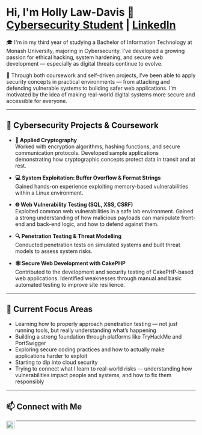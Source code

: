 <h1>Hi, I'm Holly Law-Davis 👋<br/>
<a href="https://github.com/hollylawdavis">Cybersecurity Student</a> | 
<a href="https://linkedin.com/in/holly-law-davis-545376288">LinkedIn</a>
</h1>

<p>🎓 I'm in my third year of studying a Bachelor of Information Technology at Monash University, majoring in Cybersecurity. I’ve developed a growing passion for ethical hacking, system hardening, and secure web development — especially as digital threats continue to evolve.</p>

<p>🔐 Through both coursework and self-driven projects, I’ve been able to apply security concepts in practical environments — from attacking and defending vulnerable systems to building safer web applications. I’m motivated by the idea of making real-world digital systems more secure and accessible for everyone.</p>

---

<h2>💼 Cybersecurity Projects & Coursework</h2>

- <b>🧪 Applied Cryptography</b>  
  Worked with encryption algorithms, hashing functions, and secure communication protocols. Developed sample applications demonstrating how cryptographic concepts protect data in transit and at rest.

- <b>💻 System Exploitation: Buffer Overflow & Format Strings</b>  
  Gained hands-on experience exploiting memory-based vulnerabilities within a Linux environment. 

- <b>🌐 Web Vulnerability Testing (SQL, XSS, CSRF)</b>  
  Exploited common web vulnerabilities in a safe lab environment. Gained a strong understanding of how malicious payloads can manipulate front-end and back-end logic, and how to defend against them.

- <b>🔍 Penetration Testing & Threat Modelling</b>  
  Conducted penetration tests on simulated systems and built threat models to assess system risks. 

- <b>🕸️ Secure Web Development with CakePHP</b>  
  Contributed to the development and security testing of CakePHP-based web applications. Identified weaknesses through manual and basic automated testing to improve site resilience.

---

<h2>🌱 Current Focus Areas</h2>

- Learning how to properly approach penetration testing — not just running tools, but really understanding what’s happening
- Building a strong foundation through platforms like TryHackMe and PortSwigger
- Exploring secure coding practices and how to actually make applications harder to exploit
- Starting to dip into cloud security 
- Trying to connect what I learn to real-world risks — understanding how vulnerabilities impact people and systems, and how to fix them responsibly

---

<h2>📫 Connect with Me</h2>

[<img align="left" alt="LinkedIn" width="22px" src="https://cdn.jsdelivr.net/npm/simple-icons@v5/icons/linkedin.svg" />](https://linkedin.com/in/holly-law-davis-545376288)

---

<!--
**hollylawdavis/hollylawdavis** is a ✨ special ✨ repository because its `README.md` appears on your GitHub profile.

- 🔭 Currently working on: university assessments + cyber learning labs
- 💬 Ask me about: beginner-friendly cybersecurity concepts, student pathways into tech
- ⚡ Fun fact: I love translating complex technical ideas into human language
-->
